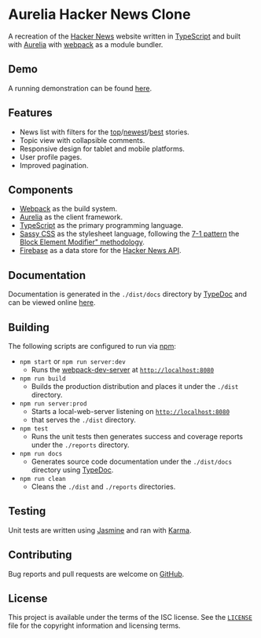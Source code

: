 # Aurelia Hacker News Clone

A recreation of the [Hacker News][hn] website written in [TypeScript][ts] and
built with [Aurelia][aurelia] with [webpack][webpack] as a module bundler.

## Demo

A running demonstration can be found [here][demo].

## Features

- News list with filters for the
  [top][topstories]/[newest][newstories]/[best][beststories] stories.
- Topic view with collapsible comments.
- Responsive design for tablet and mobile platforms.
- User profile pages.
- Improved pagination.

## Components

- [Webpack][webpack] as the build system.
- [Aurelia][aurelia] as the client framework.
- [TypeScript][ts] as the primary programming language.
- [Sassy CSS][scss] as the stylesheet language, following the [7-1 pattern][7-1]
  the [Block Element Modifier" methodology][bem].
- [Firebase][firebase] as a data store for the [Hacker News API][hn-api].

## Documentation

Documentation is generated in the `./dist/docs` directory by [TypeDoc][typedoc]
and can be viewed online [here][docs].

## Building

The following scripts are configured to run via [npm][npm]:

- `npm start` or `npm run server:dev`
  - Runs the [webpack-dev-server][dev-server] at
    [`http://localhost:8080`][localhost]
- `npm run build`
  - Builds the production distribution and places it under the `./dist`
    directory.
- `npm run server:prod`
  - Starts a local-web-server listening on [`http://localhost:8080`][localhost]
  - that serves the `./dist` directory.
- `npm test`
  - Runs the unit tests then generates success and coverage reports under the
    `./reports` directory.
- `npm run docs`
  - Generates source code documentation under the `./dist/docs` directory using
    [TypeDoc][typedoc].
- `npm run clean`
  - Cleans the `./dist` and `./reports` directories.

## Testing

Unit tests are written using [Jasmine][jasmine] and ran with [Karma][karma].

## Contributing

Bug reports and pull requests are welcome on [GitHub][github].

## License

This project is available under the terms of the ISC license. See the
[`LICENSE`][license] file for the copyright information and licensing terms.

[hn]: https://news.ycombinator.com/news
[ts]: https://www.typescriptlang.org/
[aurelia]: http://aurelia.io/
[webpack]: https://webpack.github.io/
[demo]: https://mikebull94.github.io/aurelia-hacker-news
[topstories]: https://mikebull94.github.io/aurelia-hacker-news/#/news
[beststories]: https://mikebull94.github.io/aurelia-hacker-news/#/best
[newstories]: https://mikebull94.github.io/aurelia-hacker-news/#/newest
[scss]: http://sass-lang.com/
[7-1]: https://sass-guidelin.es/#the-7-1-pattern
[bem]: http://getbem.com/
[firebase]: https://www.npmjs.com/package/firebase
[hn-api]: https://github.com/HackerNews/API
[typedoc]: https://github.com/TypeStrong/typedoc
[docs]: https://mikebull94.github.io/aurelia-hacker-news/dist/docs/
[npm]: https://www.npmjs.com/
[localhost]: http://localhost:8080
[dev-server]: https://github.com/webpack/webpack-dev-server
[jasmine]: https://jasmine.github.io/
[karma]: https://karma-runner.github.io/
[github]: https://github.com/MikeBull94/aurelia-hacker-news
[license]: https://github.com/MikeBull94/aurelia-hacker-news/blob/master/LICENSE
